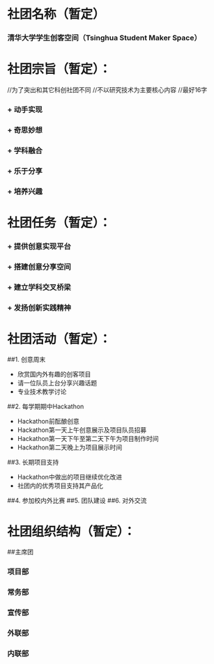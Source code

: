 社团名称（暂定）
===========================================================
### **清华大学学生创客空间（Tsinghua Student Maker Space）**

社团宗旨（暂定）：
===========================================================
//为了突出和其它科创社团不同
//不以研究技术为主要核心内容
//最好16字
### + 动手实现

### + 奇思妙想

### + 学科融合

### + 乐于分享

### + 培养兴趣

社团任务（暂定）：
===========================================================
### + 提供创意实现平台
### + 搭建创意分享空间
### + 建立学科交叉桥梁
### + 发扬创新实践精神

社团活动（暂定）：
===========================================================
##1. 创意周末
* 欣赏国内外有趣的创客项目
* 请一位队员上台分享兴趣话题
* 专业技术教学讨论  

##2. 每学期期中Hackathon
* Hackathon前酝酿创意
* Hackathon第一天上午创意展示及项目队员招募
* Hackathon第一天下午至第二天下午为项目制作时间
* Hackathon第二天晚上为项目展示时间  

##3. 长期项目支持
* Hackathon中做出的项目继续优化改进
* 社团内的优秀项目支持其产品化  

##4. 参加校内外比赛
##5. 团队建设
##6. 对外交流

社团组织结构（暂定）：
===========================================================
##主席团
### 项目部
### 常务部
### 宣传部
### 外联部
### 内联部
